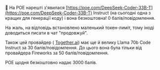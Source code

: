 <!--
date: 2025-02-02T23:23:04.004Z
-->

🎉 На POE нарешті з'явилася  [https://poe.com/DeepSeek-Coder-33B-T](https://poe.com/DeepSeek-Coder-33B-T) Instruct (на сьогодні одна з кращих для генерації коду) і вона безкоштовна! 0 балів/повідомлення.

На жаль, на відповідь встановлено маленький токен-лиміт, тому іноді доводиться писати в чат "продовжуй".

Також цей провайдер ( [Together.ai](Together.ai)) має ще й велику Llama 70b Code Instruct за 30 балів/повідомлення. До цього вона була тільки від провайдера Fireworks за 50 балів/повідомлення.

POE щодня безкоштовно надає 3000 балів.